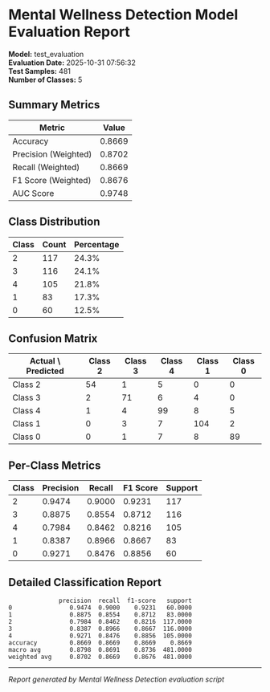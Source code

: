 # Mental Wellness Detection Model Evaluation Report

**Model:** test_evaluation  
**Evaluation Date:** 2025-10-31 07:56:32  
**Test Samples:** 481  
**Number of Classes:** 5

## Summary Metrics

| Metric | Value |
|--------|-------|
| Accuracy | 0.8669 |
| Precision (Weighted) | 0.8702 |
| Recall (Weighted) | 0.8669 |
| F1 Score (Weighted) | 0.8676 |
| AUC Score | 0.9748 |

## Class Distribution

| Class | Count | Percentage |
|-------|-------|------------|
| 2 | 117 | 24.3% |
| 3 | 116 | 24.1% |
| 4 | 105 | 21.8% |
| 1 | 83 | 17.3% |
| 0 | 60 | 12.5% |

## Confusion Matrix

| Actual \ Predicted | Class 2 | Class 3 | Class 4 | Class 1 | Class 0 |
|---|---|---|---|---|---|
| Class 2 | 54 | 1 | 5 | 0 | 0 |
| Class 3 | 2 | 71 | 6 | 4 | 0 |
| Class 4 | 1 | 4 | 99 | 8 | 5 |
| Class 1 | 0 | 3 | 7 | 104 | 2 |
| Class 0 | 0 | 1 | 7 | 8 | 89 |

## Per-Class Metrics

| Class | Precision | Recall | F1 Score | Support |
|-------|-----------|--------|----------|--------|
| 2 | 0.9474 | 0.9000 | 0.9231 | 117 |
| 3 | 0.8875 | 0.8554 | 0.8712 | 116 |
| 4 | 0.7984 | 0.8462 | 0.8216 | 105 |
| 1 | 0.8387 | 0.8966 | 0.8667 | 83 |
| 0 | 0.9271 | 0.8476 | 0.8856 | 60 |

## Detailed Classification Report

```
              precision  recall  f1-score   support
0                0.9474  0.9000    0.9231   60.0000
1                0.8875  0.8554    0.8712   83.0000
2                0.7984  0.8462    0.8216  117.0000
3                0.8387  0.8966    0.8667  116.0000
4                0.9271  0.8476    0.8856  105.0000
accuracy         0.8669  0.8669    0.8669    0.8669
macro avg        0.8798  0.8691    0.8736  481.0000
weighted avg     0.8702  0.8669    0.8676  481.0000
```

---
*Report generated by Mental Wellness Detection evaluation script*